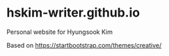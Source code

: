 # hskim-writer.github.io
Personal website for Hyungsook Kim

Based on https://startbootstrap.com/themes/creative/
